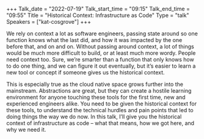 +++
Talk_date = "2022-07-19"
Talk_start_time = "09:15"
Talk_end_time = "09:55"
Title = "Historical Context: Infrastructure as Code"
Type = "talk"
Speakers = ["kat-cosgrove"]
+++


We rely on context a lot as software engineers, passing state around so one function knows what the last did, and how it was impacted by the one before that, and on and on. Without passing around context, a lot of things would be much more difficult to build, or at least much more wordy. People need context too. Sure, we’re smarter than a function that only knows how to do one thing, and we can figure it out eventually, but it’s easier to learn a new tool or concept if someone gives us the historical context.

This is especially true as the cloud native space grows further into the mainstream. Abstractions are great, but they can create a hostile learning environment for anyone touching these tools for the first time, new and experienced engineers alike. You need to be given the historical context for these tools, to understand the technical hurdles and pain points that led to doing things the way we do now. In this talk, I’ll give you the historical context of infrastructure as code – what that means, how we got here, and why we need it.
